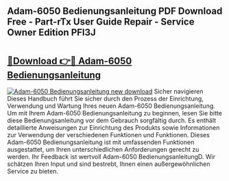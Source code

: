 ## Adam-6050 Bedienungsanleitung PDF Download Free - Part-rTx User Guide Repair - Service Owner Edition PFl3J

# <h2><a href="http://df61q07.blite.top/?on=Adam-6050+Bedienungsanleitung">🔗Download 👉🔴 Adam-6050 Bedienungsanleitung</a></h2>

[![Adam-6050 Bedienungsanleitung new download](https://i.imgur.com/lujVjoI.png)](http://df61q07.blite.top/?on=Adam-6050+Bedienungsanleitung)
Sicher navigieren Dieses Handbuch führt Sie sicher durch den Prozess der Einrichtung, Verwendung und Wartung Ihres neuen Adam-6050 Bedienungsanleitung. Um mit Ihrem Adam-6050 Bedienungsanleitung zu beginnen, lesen Sie bitte diese Bedienungsanleitung vor dem Gebrauch sorgfältig durch. Es enthält detaillierte Anweisungen zur Einrichtung des Produkts sowie Informationen zur Verwendung der verschiedenen Funktionen und Funktionen. Dieses Adam-6050 Bedienungsanleitung ist mit umfassenden Funktionen ausgestattet, um Ihren unterschiedlichen Anforderungen gerecht zu werden. Ihr Feedback ist wertvoll Adam-6050 BedienungsanleitungD. Wir schätzen Ihren Input und sind bestrebt, Ihnen einen außergewöhnlichen Service zu bieten.
